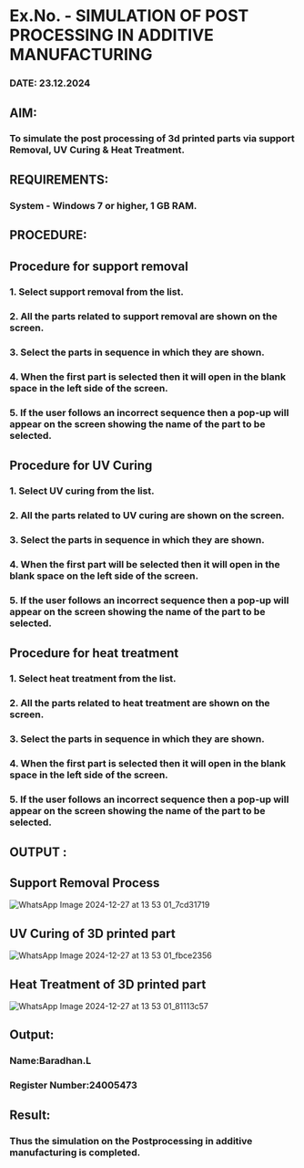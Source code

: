 # Ex.No.  - SIMULATION OF POST PROCESSING IN ADDITIVE MANUFACTURING

### DATE: 23.12.2024

## AIM: 
### To simulate the post processing of 3d printed parts via support Removal, UV Curing & Heat Treatment.

## REQUIREMENTS:
### System - Windows 7 or higher, 1 GB RAM.

## PROCEDURE:

## Procedure for support removal
### 1.	Select support removal from the list.
### 2.	All the parts related to support removal are shown on the screen.
### 3.	Select the parts in sequence in which they are shown.
### 4.	When the first part is selected then it will open in the blank space in the left side of the screen.
### 5.	If the user follows an incorrect sequence then a pop-up will appear on the screen showing the name of the part to be selected.

## Procedure for UV Curing
### 1.	Select UV curing from the list.
### 2.	All the parts related to UV curing are shown on the screen.
### 3.	Select the parts in sequence in which they are shown.
### 4.	When the first part will be selected then it will open in the blank space on the left side of the screen.
### 5.	If the user follows an incorrect sequence then a pop-up will appear on the screen showing the name of the part to be selected.

## Procedure for heat treatment
### 1.	Select heat treatment from the list.
### 2.	All the parts related to heat treatment are shown on the screen.
### 3.	Select the parts in sequence in which they are shown.
### 4.	When the first part is selected then it will open in the blank space in the left side of the screen.
### 5.	If the user follows an incorrect sequence then a pop-up will appear on the screen showing the name of the part to be selected.

## OUTPUT :

## Support Removal Process
![WhatsApp Image 2024-12-27 at 13 53 01_7cd31719](https://github.com/user-attachments/assets/5816560b-c0f3-4752-9eba-05cd5493df61)


## UV Curing of 3D printed part
![WhatsApp Image 2024-12-27 at 13 53 01_fbce2356](https://github.com/user-attachments/assets/492e4202-cfc0-4002-ad5a-5a6d2b04749f)


## Heat Treatment of 3D printed part
![WhatsApp Image 2024-12-27 at 13 53 01_81113c57](https://github.com/user-attachments/assets/a2f82e47-7e18-48a0-acbf-fd99925a3d37)

## Output:

### Name:Baradhan.L
### Register Number:24005473

## Result: 
### Thus the simulation on the Postprocessing in additive manufacturing is completed.
